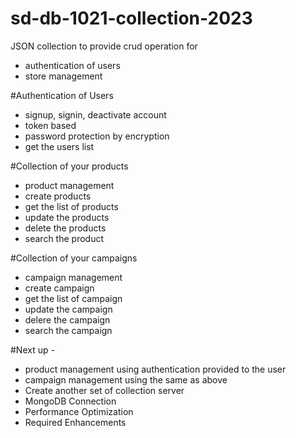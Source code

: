 # sd-db-1021-collection-2023
JSON collection to provide crud operation for 
- authentication of users
- store management

#Authentication of Users
- signup, signin, deactivate account
- token based
- password protection by encryption
- get the users list

#Collection of your products
- product management
- create products
- get the list of products
- update the products
- delete the products
- search the product

#Collection of your campaigns
- campaign management
- create campaign
- get the list of campaign
- update the campaign
- delere the campaign
- search the campaign

#Next up -
- product management using authentication provided to the user
- campaign management using the same as above
- Create another set of collection server
- MongoDB Connection
- Performance Optimization
- Required Enhancements

